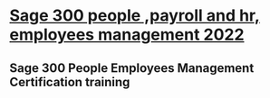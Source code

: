# [Sage 300 people ,payroll and hr, employees management 2022](https://www.udemy.com/course/sage-premier-payroll-hrm-certification/)
## Sage 300 People Employees Management Certification training

